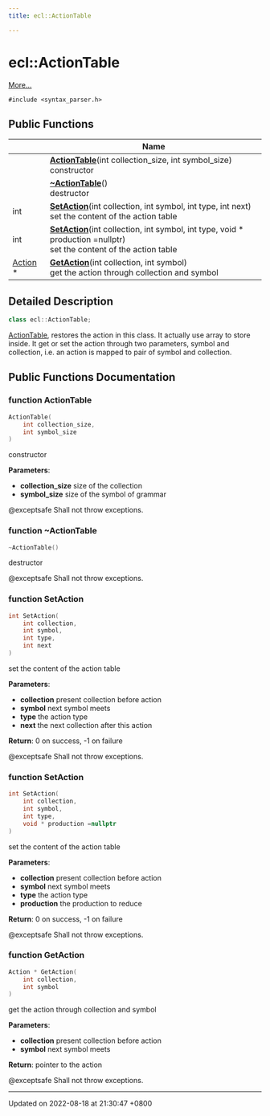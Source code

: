 ```yaml
---
title: ecl::ActionTable

---
```


# ecl::ActionTable



 [More...](#detailed-description)


`#include <syntax_parser.h>`

## Public Functions

|                | Name           |
| -------------- | -------------- |
| | **[ActionTable](classecl_1_1ActionTable.md#function-actiontable)**(int collection_size, int symbol_size)<br>constructor  |
| | **[~ActionTable](classecl_1_1ActionTable.md#function-~actiontable)**()<br>destructor  |
| int | **[SetAction](classecl_1_1ActionTable.md#function-setaction)**(int collection, int symbol, int type, int next)<br>set the content of the action table  |
| int | **[SetAction](classecl_1_1ActionTable.md#function-setaction)**(int collection, int symbol, int type, void * production =nullptr)<br>set the content of the action table  |
| [Action](structecl_1_1Action.md) * | **[GetAction](Classes/classecl_1_1ActionTable.md#function-getaction)**(int collection, int symbol)<br>get the action through collection and symbol  |

## Detailed Description

```cpp
class ecl::ActionTable;
```


[ActionTable](classecl_1_1ActionTable.md), restores the action in this class. It actually use array to store inside. It get or set the action through two parameters, symbol and collection, i.e. an action is mapped to pair of symbol and collection. 

## Public Functions Documentation

### function ActionTable

```cpp
ActionTable(
    int collection_size,
    int symbol_size
)
```

constructor 

**Parameters**: 

  * **collection_size** size of the collection 
  * **symbol_size** size of the symbol of grammar



@exceptsafe Shall not throw exceptions. 


### function ~ActionTable

```cpp
~ActionTable()
```

destructor 

@exceptsafe Shall not throw exceptions. 


### function SetAction

```cpp
int SetAction(
    int collection,
    int symbol,
    int type,
    int next
)
```

set the content of the action table 

**Parameters**: 

  * **collection** present collection before action 
  * **symbol** next symbol meets 
  * **type** the action type 
  * **next** the next collection after this action 


**Return**: 0 on success, -1 on failure


@exceptsafe Shall not throw exceptions. 


### function SetAction

```cpp
int SetAction(
    int collection,
    int symbol,
    int type,
    void * production =nullptr
)
```

set the content of the action table 

**Parameters**: 

  * **collection** present collection before action 
  * **symbol** next symbol meets 
  * **type** the action type 
  * **production** the production to reduce 


**Return**: 0 on success, -1 on failure


@exceptsafe Shall not throw exceptions. 


### function GetAction

```cpp
Action * GetAction(
    int collection,
    int symbol
)
```

get the action through collection and symbol 

**Parameters**: 

  * **collection** present collection before action 
  * **symbol** next symbol meets 


**Return**: pointer to the action


@exceptsafe Shall not throw exceptions. 


-------------------------------

Updated on 2022-08-18 at 21:30:47 +0800